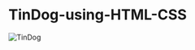 # TinDog-using-HTML-CSS
![TinDog](https://github.com/ElizabeteFortes/TinDog/assets/123332675/80d3dfee-87b6-4b07-a99f-30156c8e32be)

